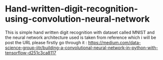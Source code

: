# Hand-written-digit-recognition-using-convolution-neural-network
This is simple hand written digit recognition with dataset called MNIST and the neural network architecture used is taken from reference which i will be post the URL please firstly go through it : https://medium.com/data-science-group-iitr/building-a-convolutional-neural-network-in-python-with-tensorflow-d251c3ca8117
